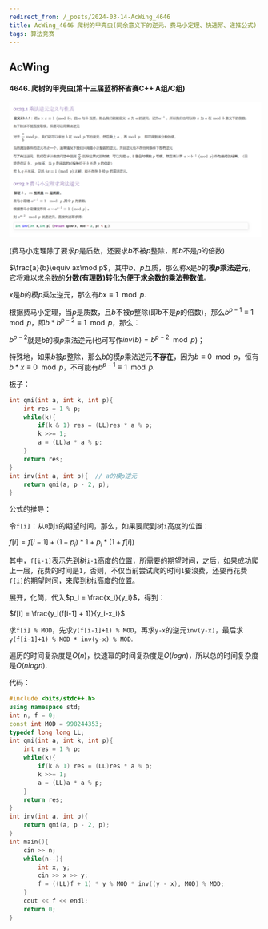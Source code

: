 ```yaml
---
redirect_from: /_posts/2024-03-14-AcWing_4646
title: AcWing_4646 爬树的甲壳虫(同余意义下的逆元、费马小定理、快速幂、递推公式)
tags: 算法竞赛
---
```


## AcWing

####  4646. 爬树的甲壳虫(第十三届蓝桥杯省赛C++ A组/C组)

![image](/assets/images/qmi_inv.png)

(费马小定理除了要求$p$是质数，还要求$b$不被$p$整除，即$b$不是$p$的倍数)

$\frac{a}{b}\equiv ax\mod p$，其中$b$、$p$互质，那么称$x$是$b$的**模$p$乘法逆元**，它将难以求余数的**分数(有理数)**转化为便于求余数的乘法**整数值**。

$x$是$b$的模$p$乘法逆元，那么有$bx\equiv 1\mod p$.

根据费马小定理，当$p$是质数，且$b$不被$p$整除(即$b$不是$p$的倍数)，那么$b^{p-1}\equiv 1\mod p$，即$b*b^{p-2}\equiv 1\mod p$，那么：

$b^{p-2}$就是$b$的模$p$乘法逆元(也可写作$inv(b)=b^{p−2}\mod p$)；

特殊地，如果$b$被$p$整除，那么$b$的模$p$乘法逆元**不存在**，因为$b\equiv 0\mod p$，恒有$b*x\equiv 0\mod p$，不可能有$b^{p-1}\equiv 1\mod p$.

板子：

```cpp
int qmi(int a, int k, int p){
    int res = 1 % p;
    while(k){
        if(k & 1) res = (LL)res * a % p;
        k >>= 1;
        a = (LL)a * a % p;
    }
    return res;
}
int inv(int a, int p){  // a的模p逆元
    return qmi(a, p - 2, p);
}
```

公式的推导：

令`f[i]`：从`0`到`i`的期望时间，那么，如果要爬到树`i`高度的位置：

$f[i] = f[i-1] + (1-p_i)*1 + p_i*(1+f[i])$

其中，`f[i-1]`表示先到树`i-1`高度的位置，所需要的期望时间，之后，如果成功爬上一层，花费的时间是`1`，否则，不仅当前尝试爬的时间`1`要浪费，还要再花费`f[i]`的期望时间，来爬到树`i`高度的位置。

展开，化简，代入$p_i = \frac{x_i}{y_i}$，得到：

$f[i] = \frac{y_i(f[i-1] + 1)}{y_i-x_i}$

求`f[i] % MOD`，先求`y(f[i-1]+1) % MOD`，再求`y-x`的逆元`inv(y-x)`，最后求`y(f[i-1]+1) % MOD * inv(y-x) % MOD`.

遍历的时间复杂度是$O(n)$，快速幂的时间复杂度是$O(logn)$，所以总的时间复杂度是$O(nlogn)$.

代码：

```cpp
#include <bits/stdc++.h>
using namespace std;
int n, f = 0;
const int MOD = 998244353;
typedef long long LL;
int qmi(int a, int k, int p){
    int res = 1 % p;
    while(k){
        if(k & 1) res = (LL)res * a % p;
        k >>= 1;
        a = (LL)a * a % p;
    }
    return res;
}
int inv(int a, int p){
    return qmi(a, p - 2, p);
}
int main(){
    cin >> n;
    while(n--){
        int x, y;
        cin >> x >> y;
        f = ((LL)f + 1) * y % MOD * inv((y - x), MOD) % MOD;
    }
    cout << f << endl;
    return 0;
}
```
